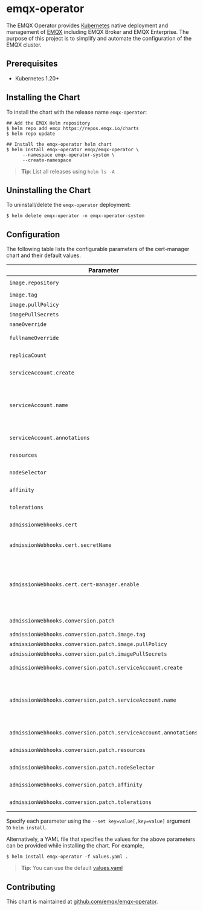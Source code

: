 # emqx-operator

The EMQX Operator provides [Kubernetes](https://kubernetes.io/) native deployment and management of [EMQX](https://www.emqx.io/) including EMQX Broker and EMQX Enterprise. The purpose of this project is to simplify and automate the configuration of the EMQX cluster.

## Prerequisites

- Kubernetes 1.20+

## Installing the Chart

To install the chart with the release name `emqx-operator`:

```console
## Add the EMQX Helm repository
$ helm repo add emqx https://repos.emqx.io/charts
$ helm repo update

## Install the emqx-operator helm chart
$ helm install emqx-operator emqx/emqx-operator \
      --namespace emqx-operator-system \
      --create-namespace
```

> **Tip**: List all releases using `helm ls -A`

## Uninstalling the Chart

To uninstall/delete the `emqx-operator` deployment:

```console
$ helm delete emqx-operator -n emqx-operator-system
```

## Configuration

The following table lists the configurable parameters of the cert-manager chart and their default values.

| Parameter | Description | Default |
| --------- | ----------- | ------- |
| `image.repository` | Image repository | `emqx/emqx-operator-controller` |
| `image.tag` | Image tag | `{{RELEASE_VERSION}}` |
| `image.pullPolicy` | Image pull policy | `IfNotPresent` |
| `imagePullSecrets` | Image pull secrets| `[]` |
| `nameOverride` | Override chart name | `""` |
| `fullnameOverride` | Default fully qualified app name. | `""` |
| `replicaCount`  | Number of cert-manager replicas  | `1` |
| `serviceAccount.create` | If `true`, create a new service account | `true` |
| `serviceAccount.name` | Service account to be used. If not set and `serviceAccount.create` is `true`, a name is generated using the fullname template |  |
| `serviceAccount.annotations` | Annotations to add to the service account |  |
| `resources` | CPU/memory resource requests/limits | `{}` |
| `nodeSelector` | Node labels for pod assignment | `{}` |
| `affinity` | Node affinity for pod assignment | `{}` |
| `tolerations` | Node tolerations for pod assignment | `[]` |
| `admissionWebhooks.cert` | Manager TLS secret for operator webhook server | `{}` |
| `admissionWebhooks.cert.secretName` | TLS secret for certificates for the `${NAME}-webhook-service.${NAMESPACE}.svc` | `""` |
| `admissionWebhooks.cert.cert-manager.enable` | Using [cert manager](https://github.com/jetstack/cert-manager) for provisioning the certificates for the webhook server. You can follow [the cert manager documentation](https://cert-manager.io/docs/installation/) to install it. | `false` |
| `admissionWebhooks.conversion.patch` | add `.spec.conversion` fields in CRDs | `{}` |
| `admissionWebhooks.conversion.patch.image.tag` | Image tag | `` |
| `admissionWebhooks.conversion.patch.image.pullPolicy` | Image pull policy | `IfNotPresent` |
| `admissionWebhooks.conversion.patch.imagePullSecrets` | Image pull secrets| `[]` |
| `admissionWebhooks.conversion.patch.serviceAccount.create` | If `true`, create a new service account | `true` |
| `admissionWebhooks.conversion.patch.serviceAccount.name` | Service account to be used. If not set and `serviceAccount.create` is `true`, a name is generated using the {fullname}-conversion-patch |  |
| `admissionWebhooks.conversion.patch.serviceAccount.annotations` | Annotations to add to the service account |  |
| `admissionWebhooks.conversion.patch.resources` | CPU/memory resource requests/limits | `{}` |
| `admissionWebhooks.conversion.patch.nodeSelector` | Node labels for pod assignment | `{}` |
| `admissionWebhooks.conversion.patch.affinity` | Node affinity for pod assignment | `{}` |
| `admissionWebhooks.conversion.patch.tolerations` | Node tolerations for pod assignment | `[]` |

Specify each parameter using the `--set key=value[,key=value]` argument to `helm install`.

Alternatively, a YAML file that specifies the values for the above parameters can be provided while installing the chart. For example,

```console
$ helm install emqx-operator -f values.yaml .
```
> **Tip**: You can use the default [values.yaml](https://github.com/emqx/emqx-operator/tree/main/deploy/charts/emqx-operator/values.yaml)

## Contributing

This chart is maintained at [github.com/emqx/emqx-operator](https://github.com/emqx/emqx-operator/tree/main/deploy/charts/emqx-operator).
